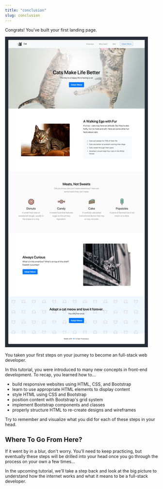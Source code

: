 ```yaml
---
title: "conclusion"
slug: conclusion
---
```


Congrats! You've built your first landing page.

![Landing Page](assets/landing_page_design.jpg)

You taken your first steps on your journey to become an full-stack web developer.

In this tutorial, you were introduced to many new concepts in front-end development. To recap, you learned how to...

- build responsive websites using HTML, CSS, and Bootstrap
- learn to use appropriate HTML elements to display content
- style HTML using CSS and Bootstrap
- position content with Bootstrap's grid system
- implement Bootstrap components and classes
- properly structure HTML to re-create designs and wireframes

Try to remember and visualize what you did for each of these steps in your head.

## Where To Go From Here?

If it went by in a blur, don't worry. You'll need to keep practicing, but eventually these steps will be drilled into your head once you go through the process on your own a few times...

In the upcoming tutorial, we'll take a step back and look at the big picture to understand how the internet works and what it means to be a full-stack developer.
